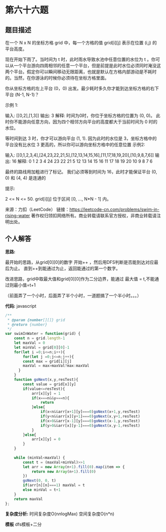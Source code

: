 # 第六十六题
## 题目描述
在一个 N x N 的坐标方格 grid 中，每一个方格的值 grid[i][j] 表示在位置 (i,j) 的平台高度。

现在开始下雨了。当时间为 t 时，此时雨水导致水池中任意位置的水位为 t 。你可以从一个平台游向四周相邻的任意一个平台，但是前提是此时水位必须同时淹没这两个平台。假定你可以瞬间移动无限距离，也就是默认在方格内部游动是不耗时的。当然，在你游泳的时候你必须待在坐标方格里面。

你从坐标方格的左上平台 (0，0) 出发。最少耗时多久你才能到达坐标方格的右下平台 (N-1, N-1)？
 

示例 1:

输入: [[0,2],[1,3]]
输出: 3
解释:
时间为0时，你位于坐标方格的位置为 (0, 0)。
此时你不能游向任意方向，因为四个相邻方向平台的高度都大于当前时间为 0 时的水位。

等时间到达 3 时，你才可以游向平台 (1, 1). 因为此时的水位是 3，坐标方格中的平台没有比水位 3 更高的，所以你可以游向坐标方格中的任意位置
示例2:

输入: [[0,1,2,3,4],[24,23,22,21,5],[12,13,14,15,16],[11,17,18,19,20],[10,9,8,7,6]]
输出: 16
解释:
0 1 2 3 4
24 23 22 21 5
12 13 14 15 16
11 17 18 19 20
10 9 8 7 6

最终的路线用加粗进行了标记。
我们必须等到时间为 16，此时才能保证平台 (0, 0) 和 (4, 4) 是连通的
 

提示:

2 <= N <= 50.
grid[i][j] 位于区间 [0, ..., N*N - 1] 内。

来源：力扣（LeetCode）
链接：https://leetcode-cn.com/problems/swim-in-rising-water
著作权归领扣网络所有。商业转载请联系官方授权，非商业转载请注明出处。

## 个人解答

**思路:**

最开始的思路，从grid[0][0]的数字 开始++ ，然后用DFS判断是否能到达对应最后为止。
直到++到能通过为止，返回能通过的第一个数字。

改进思路，grid中取最大值和grid[0][0]作为二分边界，能通过 最大值 = t,不能通过则最小值=t+1

（前面弄了一个小时，后面弄了半个小时，一道题搞了一个半小时。。。）

**代码:**
javascript
``` javascript
/**
 * @param {number[][]} grid
 * @return {number}
 */
var swimInWater = function(grid) {
    const n = grid.length-1
    let maxVal = 0
    let minVal = grid[0][0]-1
    for(let i =0;i<=n;i++){
        for(let j =0;j<=n;j++){
        const max = grid[i][j]
        maxVal = max>maxVal?max:maxVal
      }
    }
    function goNext(x,y,resTest){
        const value = grid[x][y]
        if(value<=resTest){
            arr[x][y] = 1
            if(x===n&&y===n){
                return
            }else{
                if(x<n&&arr[x+1][y]===0)goNext(x+1,y,resTest)
                if(y<n&&arr[x][y+1]===0)goNext(x,y+1,resTest) 
                if(x>0&&arr[x-1][y]===0)goNext(x-1,y,resTest)
                if(y>0&&arr[x][y-1]===0)goNext(x,y-1,resTest)
            }
        }else{
            arr[x][y] = 0
        }
    }
    
    while (minVal<maxVal) {
        const t = (maxVal+minVal)>>1
        let arr = new Array(n+1).fill(0).map(item => {
            return new Array(n+1).fill(0)
        })
        goNext(0, 0, t)
        if(arr[n][n]===1) maxVal = t
        else minVal = t+1
    }
    return maxVal
};
```

**复杂度分析:**
时间复杂度O(n*n*logMax)
空间复杂度O(n*n)
 
**模板**
dfs模板+二分